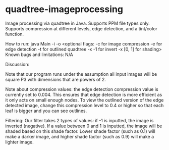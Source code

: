 # quadtree-imageprocessing
Image processing via quadtree in Java. Supports PPM file types only. Supports compression at different levels, edge detection, and a tint/color function.


How to run: java Main -i <filename> -o <filename> <optional flags: -c for image compression
       	    	      	 	       		  	    	   				            -e for edge detection
								   									                              -t for outlined quadtree
																	                                -x -1 for invert 
																	                                -x [0, 1] for shading>
Known bugs and limitations: N/A

Discussion:    

Note that our program runs under the assumption all input images will be square P3 with dimensions that are powers of 2.

Note about compression values: the edge detection compression value is currently set to 0.004. This ensures that edge detection is more efficient as it only acts on small enough nodes. To view the outlined version of the edge detected image, change this compression level to 0.4 or higher so that each leaf is bigger and you can see outlines. 

Filtering:
Our filter takes 2 types of values: if -1 is inputted, the image is inverted (negative). If a value between 0 and 1 is inputted, the image will be shaded based on this shade factor. Lower shade factor (such as 0.1) will make a darker image, and higher shade factor (such as 0.9) will make a lighter image.

